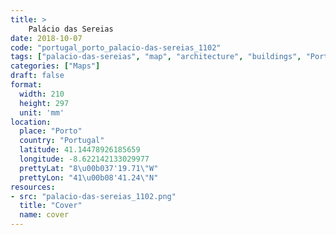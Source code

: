 ```yaml
---
title: > 
    Palácio das Sereias
date: 2018-10-07
code: "portugal_porto_palacio-das-sereias_1102"
tags: ["palacio-das-sereias", "map", "architecture", "buildings", "Porto", "Portugal"]
categories: ["Maps"]
draft: false
format:
  width: 210
  height: 297
  unit: 'mm'
location:
  place: "Porto"
  country: "Portugal"
  latitude: 41.14478926185659
  longitude: -8.622142133029977
  prettyLat: "8\u00b037'19.71\"W"
  prettyLon: "41\u00b08'41.24\"N"
resources:
- src: "palacio-das-sereias_1102.png"
  title: "Cover"
  name: cover
---
```

